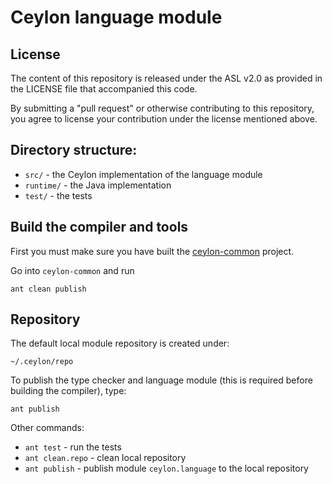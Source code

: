 Ceylon language module
======================

License
-------

The content of this repository is released under the ASL v2.0
as provided in the LICENSE file that accompanied this code.

By submitting a "pull request" or otherwise contributing to this repository, you
agree to license your contribution under the license mentioned above.

Directory structure:
--------------------

* `src/`          - the Ceylon implementation of the 
                   language module
* `runtime/`      - the Java implementation
* `test/`         - the tests

Build the compiler and tools
----------------------------

First you must make sure you have built the 
[ceylon-common](https://github.com/ceylon/ceylon-common) project.

Go into `ceylon-common` and run

    ant clean publish

Repository
----------

The default local module repository is created under: 

    ~/.ceylon/repo

To publish the type checker and language module (this
is required before building the compiler), type:

    ant publish

Other commands:

* `ant test`         - run the tests         
* `ant clean.repo`   - clean local repository
* `ant publish`      - publish module `ceylon.language` 
                       to the local repository

